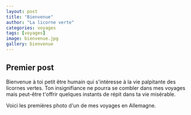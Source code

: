 ```yaml
---
layout: post
title: "Bienvenue"
author: "La licorne verte"
categories: voyages
tags: [voyages]
image: bienvenue.jpg
gallery: bienvenue
---
```


## Premier post

Bienvenue à toi petit être humain qui s'intéresse à la vie palpitante des licornes vertes. Ton insignifiance ne pourra se combler dans mes voyages mais peut-être t'offrir quelques instants de répit dans ta vie misérable.

Voici les premières photo d'un de mes voyages en Allemagne. 


